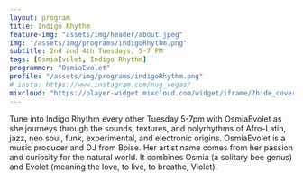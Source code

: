 ```yaml
---
layout: program
title: Indigo Rhythm
feature-img: "assets/img/header/about.jpeg"
img: "/assets/img/programs/indigoRhythm.png"
subtitle: 2nd and 4th Tuesdays, 5-7 PM
tags: [OsmiaEvolet, Indigo Rhythm]
programmer: "OsmiaEvolet"
profile: "/assets/img/programs/indigoRhythm.png"
# insta: https://www.instagram.com/nug_vegas/
mixcloud: "https://player-widget.mixcloud.com/widget/iframe/?hide_cover=1&feed=%2Ftropicofm%2Fplaylists%2Findigo-rhythm%2F"
---
```


Tune into Indigo Rhythm every other Tuesday 5-7pm with OsmiaEvolet as she journeys through the sounds, textures, and polyrhythms of Afro-Latin, jazz, neo soul, funk, experimental, and electronic origins. OsmiaEvolet is a music producer and DJ from Boise. Her artist name comes from her passion and curiosity for the natural world. It combines Osmia (a solitary bee genus) and Evolet (meaning the love, to live, to breathe, Violet).
